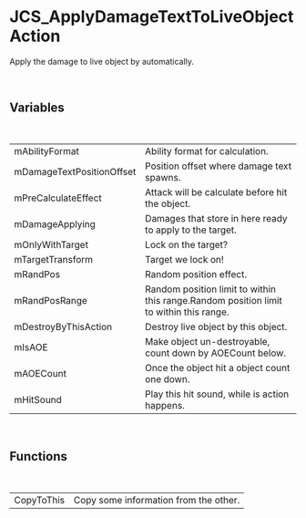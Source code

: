 <!--
   - $File: JCS_ApplyDamageTextToLiveObjectAction.html $
   - $Date: 2018-10-01 20:44:58 $
   - $Revision: $
   - $Creator: Jen-Chieh Shen $
   - $Notice: See LICENSE.txt for modification and distribution information
   -                   Copyright © 2018 by Shen, Jen-Chieh $
-->


<div id="content-header">
  <h1>JCS_ApplyDamageTextToLiveObjectAction</h1>
</div>

<p>
  Apply the damage to live object by automatically.
</p>


<br/>
<h2>Variables</h2>
<br/>

<table>
  <tr>
    <td>mAbilityFormat</td>
    <td>Ability format for calculation.</td>
  </tr>
  <tr>
    <td>mDamageTextPositionOffset</td>
    <td>Position offset where damage text spawns.</td>
  </tr>
  <tr>
    <td>mPreCalculateEffect</td>
    <td>Attack will be calculate before hit the object.</td>
  </tr>
  <tr>
    <td>mDamageApplying</td>
    <td>Damages that store in here ready to apply to the target.</td>
  </tr>
  <tr>
    <td>mOnlyWithTarget</td>
    <td>Lock on the target?</td>
  </tr>
  <tr>
    <td>mTargetTransform</td>
    <td>Target we lock on!</td>
  </tr>
  <tr>
    <td>mRandPos</td>
    <td>Random position effect.</td>
  </tr>
  <tr>
    <td>mRandPosRange</td>
    <td>
      Random position limit to within this range.Random position
      limit to within this range.
    </td>
  </tr>
  <tr>
    <td>mDestroyByThisAction</td>
    <td>Destroy live object by this object.</td>
  </tr>
  <tr>
    <td>mIsAOE</td>
    <td>Make object un-destroyable, count down by AOECount below.</td>
  </tr>
  <tr>
    <td>mAOECount</td>
    <td>Once the object hit a object count one down.</td>
  </tr>
  <tr>
    <td>mHitSound</td>
    <td>Play this hit sound, while is action happens.</td>
  </tr>
</table>


<br/>
<h2>Functions</h2>
<br/>

<table>
  <tr>
    <td>CopyToThis</td>
    <td>Copy some information from the other.</td>
  </tr>
</table>
